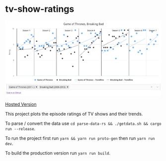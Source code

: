 # tv-show-ratings

![screenshot](screenshot.png)

[Hosted Version](https://phiresky.github.io/tv-show-ratings/)

This project plots the episode ratings of TV shows and their trends.

To parse / convert the data use `cd parse-data-rs && ./getdata.sh && cargo run --release`.

To run the project first run `yarn && yarn run proto-gen` then run `yarn run dev`.

To build the production version run `yarn run build`.

